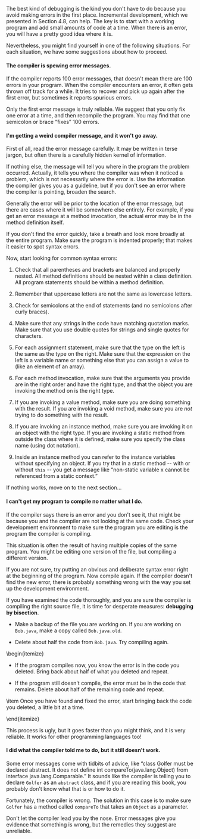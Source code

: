 The best kind of debugging is the kind you don't have to do because you avoid making errors in the first place. Incremental development, which we presented in Section 4.8, can help. The key is to start with a working program and add small amounts of code at a time. When there is an error, you will have a pretty good idea where it is.

Nevertheless, you might find yourself in one of the following situations. For each situation, we have some suggestions about how to proceed.


####  The compiler is spewing error messages.



If the compiler reports 100 error messages, that doesn't mean there are 100 errors in your program. When the compiler encounters an error, it often gets thrown off track for a while. It tries to recover and pick up again after the first error, but sometimes it reports spurious errors.

Only the first error message is truly reliable. We suggest that you only fix one error at a time, and then recompile the program. You may find that one semicolon or brace “fixes” 100 errors.


####  I'm getting a weird compiler message, and it won't go away.


First of all, read the error message carefully. It may be written in terse jargon, but often there is a carefully hidden kernel of information.

If nothing else, the message will tell you where in the program the problem occurred. Actually, it tells you where the compiler was when it noticed a problem, which is not necessarily where the error is. Use the information the compiler gives you as a guideline, but if you don't see an error where the compiler is pointing, broaden the search.

Generally the error will be prior to the location of the error message, but there are cases where it will be somewhere else entirely. For example, if you get an error message at a method invocation, the actual error may be in the method definition itself.

If you don't find the error quickly, take a breath and look more broadly at the entire program. Make sure the program is indented properly; that makes it easier to spot syntax errors.

Now, start looking for common syntax errors:




1.  Check that all parentheses and brackets are balanced and properly nested.
All method definitions should be nested within a class definition.
All program statements should be within a method definition.

1.  Remember that uppercase letters are not the same as lowercase letters.

1.  Check for semicolons at the end of statements (and no semicolons after curly braces).


1.  Make sure that any strings in the code have matching quotation marks.
Make sure that you use double quotes for strings and single quotes for characters.

1.  For each assignment statement, make sure that the type on the left is the same as the type on the right.
Make sure that the expression on the left is a variable name or something else that you can assign a value to (like an element of an array).

1.  For each method invocation, make sure that the arguments you provide are in the right order and have the right type, and that the object you are invoking the method on is the right type.

1.  If you are invoking a value method, make sure you are doing something with the result.
If you are invoking a void method, make sure you are *not* trying to do something with the result.

1.  If you are invoking an instance method, make sure you are invoking it on an object with the right type.
If you are invoking a static method from outside the class where it is defined, make sure you specify the class name (using dot notation).

1.  Inside an instance method you can refer to the instance variables without specifying an object.
If you try that in a static method -- with or without `this` -- you get a message like “non-static variable x cannot be referenced from a static context.”


If nothing works, move on to the next section...


####  I can't get my program to compile no matter what I do.


If the compiler says there is an error and you don't see it, that might be because you and the compiler are not looking at the same code. Check your development environment to make sure the program you are editing is the program the compiler is compiling.

This situation is often the result of having multiple copies of the same program. You might be editing one version of the file, but compiling a different version.

If you are not sure, try putting an obvious and deliberate syntax error right at the beginning of the program. Now compile again. If the compiler doesn't find the new error, there is probably something wrong with the way you set up the development environment.


If you have examined the code thoroughly, and you are sure the compiler is compiling the right source file, it is time for desperate measures: **debugging by bisection**.



*  Make a backup of the file you are working on.
If you are working on `Bob.java`, make a copy called `Bob.java.old`.

*  Delete about half the code from `Bob.java`.
Try compiling again.

\begin{itemize}

*  If the program compiles now, you know the error is in the code you deleted.
Bring back about half of what you deleted and repeat.

*  If the program still doesn't compile, the error must be in the code that remains.
Delete about half of the remaining code and repeat.


\item Once you have found and fixed the error, start bringing back the code you deleted, a little bit at a time.

\end{itemize}

This process is ugly, but it goes faster than you might think, and it is very reliable. It works for other programming languages too!


####  I did what the compiler told me to do, but it still doesn't work.


Some error messages come with tidbits of advice, like “class Golfer must be declared abstract. It does not define int compareTo(java.lang.Object) from interface java.lang.Comparable.” It sounds like the compiler is telling you to declare `Golfer` as an `abstract` class, and if you are reading this book, you probably don't know what that is or how to do it.

Fortunately, the compiler is wrong. The solution in this case is to make sure `Golfer` has a method called `compareTo` that takes an `Object` as a parameter.

Don't let the compiler lead you by the nose. Error messages give you evidence that something is wrong, but the remedies they suggest are unreliable.